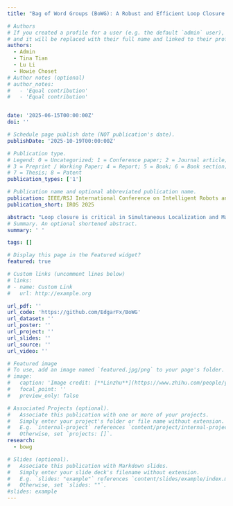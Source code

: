 ```yaml
---
title: "Bag of Word Groups (BoWG): A Robust and Efficient Loop Closure Detection Method Under Perceptual Aliasing"

# Authors
# If you created a profile for a user (e.g. the default `admin` user), write the username (folder name) here
# and it will be replaced with their full name and linked to their profile.
authors:
  - Admin
  - Tina Tian
  - Lu Li
  - Howie Choset
# Author notes (optional)
# author_notes:
#   - 'Equal contribution'
#   - 'Equal contribution'


date: '2025-06-15T00:00:00Z'
doi: ''

# Schedule page publish date (NOT publication's date).
publishDate: '2025-10-19T00:00:00Z'

# Publication type.
# Legend: 0 = Uncategorized; 1 = Conference paper; 2 = Journal article;
# 3 = Preprint / Working Paper; 4 = Report; 5 = Book; 6 = Book section;
# 7 = Thesis; 8 = Patent
publication_types: ['1']

# Publication name and optional abbreviated publication name.
publication: IEEE/RSJ International Conference on Intelligent Robots and Systems (IROS) 2025
publication_short: IROS 2025

abstract: "Loop closure is critical in Simultaneous Localization and Mapping (SLAM) systems to reduce accumulative drift and ensure global mapping consistency. However, conventional methods struggle in perceptually aliased environments, such as narrow pipes, due to vector quantization, feature sparsity, and repetitive textures, while existing solutions often incur high computational costs. This paper presents Bag-of-Word-Groups (BoWG), a novel loop closure detection method that achieves superior precision-recall, robustness, and computational efficiency. The core innovation lies in the introduction of word groups, which captures the spatial co-occurrence and proximity of visual words to construct an online dictionary. Additionally, drawing inspiration from probabilistic transition models, we incorporate temporal consistency directly into similarity computation with an adaptive scheme, substantially improving precision-recall performance. The method is further strengthened by a feature distribution analysis module and dedicated post-verification mechanisms. To evaluate the effectiveness of our method, we conduct experiments on both public datasets and a confined-pipe dataset we constructed. Results demonstrate that BoWG surpasses state-of-the-art methods—including both traditional and learning-based approaches—in terms of precision-recall and computational efficiency. Our approach also exhibits excellent scalability, achieving an average processing time of 16 ms per image across 17,565 images in the Bicocca25b dataset. The source code is available at: https://github.com/EdgarFx/BoWG."
# Summary. An optional shortened abstract.
summary: ' '

tags: []

# Display this page in the Featured widget?
featured: true

# Custom links (uncomment lines below)
# links:
# - name: Custom Link
#   url: http://example.org

url_pdf: ''
url_code: 'https://github.com/EdgarFx/BoWG'
url_dataset: ''
url_poster: ''
url_project: ''
url_slides: ''
url_source: ''
url_video: ''

# Featured image
# To use, add an image named `featured.jpg/png` to your page's folder.
# image:
#   caption: 'Image credit: [**Linzhu**](https://www.zhihu.com/people/yuexiaozhu)'
#   focal_point: ''
#   preview_only: false

# Associated Projects (optional).
#   Associate this publication with one or more of your projects.
#   Simply enter your project's folder or file name without extension.
#   E.g. `internal-project` references `content/project/internal-project/index.md`.
#   Otherwise, set `projects: []`.
research:
  - bowg

# Slides (optional).
#   Associate this publication with Markdown slides.
#   Simply enter your slide deck's filename without extension.
#   E.g. `slides: "example"` references `content/slides/example/index.md`.
#   Otherwise, set `slides: ""`.
#slides: example
---
```


